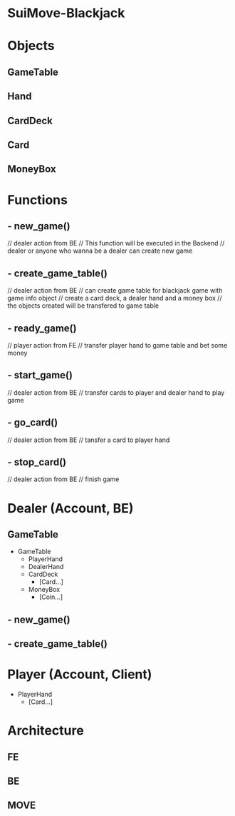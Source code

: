 # SuiMove-Blackjack

# Objects
## GameTable 
## Hand
## CardDeck
## Card
## MoneyBox    

# Functions
## - new_game()
// dealer action from BE
// This function will be executed in the Backend
// dealer or anyone who wanna be a dealer can create new game
## - create_game_table()
// dealer action from BE
// can create game table for blackjack game with game info object
// create a card deck, a dealer hand and a money box
// the objects created will be transfered to game table
## - ready_game()
// player action from FE
// transfer player hand to game table and bet some money
## - start_game()
// dealer action from BE
// transfer cards to player and dealer hand to play game
## - go_card()
// dealer action from BE
// tansfer a card to player hand
## - stop_card()
// dealer action from BE
// finish game


# Dealer (Account, BE)
## GameTable 
- GameTable
    - PlayerHand
    - DealerHand
    - CardDeck
        - [Card...]
    - MoneyBox
        - [Coin<SUI>...]
## - new_game()
## - create_game_table()
# Player (Account, Client)
- PlayerHand
    - [Card...]

# Architecture
## FE
## BE
## MOVE